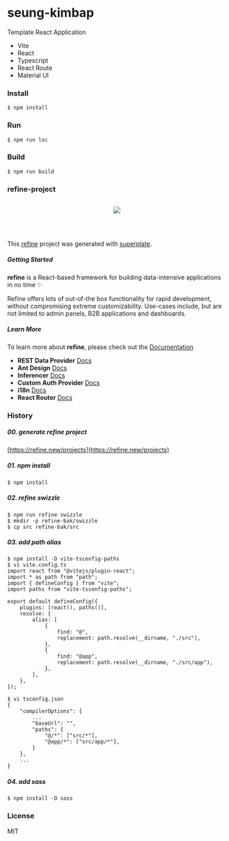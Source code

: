 # seung-kimbap

Template React Application

- Vite
- React
- Typescript
- React Route
- Material UI

### Install

```console
$ npm install
```

### Run

```console
$ npm run loc
```

### Build

```console
$ npm run build
```

### refine-project

<div align="center" style="margin: 30px;">
    <a href="https://refine.dev">
    <img src="https://refine.ams3.cdn.digitaloceanspaces.com/refine_logo.png"  align="center" />
    </a>
</div>
<br/>

This [refine](https://github.com/refinedev/refine) project was generated with [superplate](https://github.com/pankod/superplate).

##### Getting Started

**refine** is a React-based framework for building data-intensive applications in no time ✨

Refine offers lots of out-of-the box functionality for rapid development, without compromising extreme customizability. Use-cases include, but are not limited to admin panels, B2B applications and dashboards.

##### Learn More

To learn more about **refine**, please check out the [Documentation](https://refine.dev/docs)

- **REST Data Provider** [Docs](https://refine.dev/docs/core/providers/data-provider/#overview)
- **Ant Design** [Docs](https://refine.dev/docs/ui-frameworks/antd/tutorial/)
- **Inferencer** [Docs](https://refine.dev/docs/packages/documentation/inferencer)
- **Custom Auth Provider** [Docs](https://refine.dev/docs/core/providers/auth-provider/)
- **i18n** [Docs](https://refine.dev/docs/core/providers/i18n-provider/)
- **React Router** [Docs](https://refine.dev/docs/core/providers/router-provider/)

### History

##### 00. generate refine project

[https://refine.new/projects](https://refine.new/projects)

##### 01. npm install

```console
$ npm install
```

##### 02. refine swizzle

```console
$ npm run refine swizzle
$ mkdir -p refine-bak/swizzle
$ cp src refine-bak/src
```

##### 03. add path alias

```console
$ npm install -D vite-tsconfig-paths
$ vi vite.config.ts
import react from "@vitejs/plugin-react";
import * as path from "path";
import { defineConfig } from "vite";
import paths from "vite-tsconfig-paths";

export default defineConfig({
	plugins: [react(), paths()],
	resolve: {
		alias: [
			{
				find: "@",
				replacement: path.resolve(__dirname, "./src"),
			},
			{
				find: "@app",
				replacement: path.resolve(__dirname, "./src/app"),
			},
		],
	},
});

$ vi tsconfig.json
{
	"compilerOptions": {
		...
		"baseUrl": "",
		"paths": {
			"@/*": ["src/*"],
			"@app/*": ["src/app/*"],
		}
	},
	...
}
```

##### 04. add sass

```console
$ npm install -D sass
```

### License

MIT
